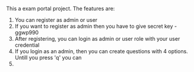 This a exam portal project. The features are:
1. You can register as admin or user
2. If you want to register as admin then you have to give secret key - ggwp990
3. After registering, you can login as admin or user role with your user credential
4. If you login as an admin, then you can create questions with 4 options. Untill you press 'q' you can 
5.